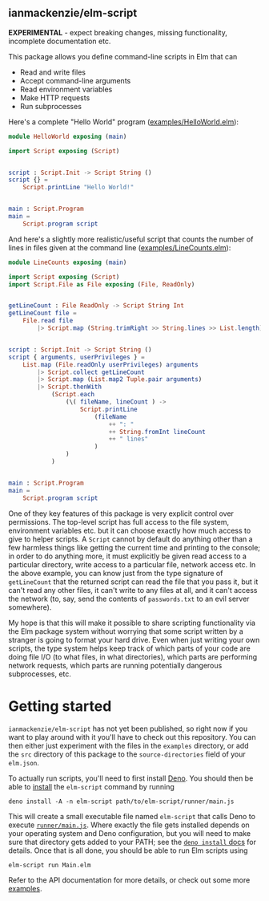 ## ianmackenzie/elm-script

**EXPERIMENTAL** - expect breaking changes, missing functionality, incomplete
documentation etc.

This package allows you define command-line scripts in Elm that can

  - Read and write files
  - Accept command-line arguments
  - Read environment variables
  - Make HTTP requests
  - Run subprocesses

Here's a complete "Hello World" program ([examples/HelloWorld.elm](https://github.com/ianmackenzie/elm-script/blob/master/examples/HelloWorld.elm)):

```elm
module HelloWorld exposing (main)

import Script exposing (Script)


script : Script.Init -> Script String ()
script {} =
    Script.printLine "Hello World!"


main : Script.Program
main =
    Script.program script
```

And here's a slightly more realistic/useful script that counts the number of
lines in files given at the command line ([examples/LineCounts.elm](https://github.com/ianmackenzie/elm-script/blob/master/examples/LineCounts.elm)):

```elm
module LineCounts exposing (main)

import Script exposing (Script)
import Script.File as File exposing (File, ReadOnly)


getLineCount : File ReadOnly -> Script String Int
getLineCount file =
    File.read file
        |> Script.map (String.trimRight >> String.lines >> List.length)


script : Script.Init -> Script String ()
script { arguments, userPrivileges } =
    List.map (File.readOnly userPrivileges) arguments
        |> Script.collect getLineCount
        |> Script.map (List.map2 Tuple.pair arguments)
        |> Script.thenWith
            (Script.each
                (\( fileName, lineCount ) ->
                    Script.printLine
                        (fileName
                            ++ ": "
                            ++ String.fromInt lineCount
                            ++ " lines"
                        )
                )
            )


main : Script.Program
main =
    Script.program script
```

One of they key features of this package is very explicit control over
permissions. The top-level script has full access to the file system,
environment variables etc. but it can choose exactly how much access to give to
helper scripts. A `Script` cannot by default do anything other than a few
harmless things like getting the current time and printing to the console; in
order to do anything more, it must explicitly be given read access to a
particular directory, write access to a particular file, network access etc. In
the above example, you can know just from the type signature of `getLineCount`
that the returned script can read the file that you pass it, but it can't read
any other files, it can't write to any files at all, and it can't access the
network (to, say, send the contents of `passwords.txt` to an evil server
somewhere).

My hope is that this will make it possible to share scripting functionality via
the Elm package system without worrying that some script written by a stranger
is going to format your hard drive. Even when just writing your own scripts, the
type system helps keep track of which parts of your code are doing file I/O (to
what files, in what directories), which parts are performing network requests,
which parts are running potentially dangerous subprocesses, etc.

# Getting started

`ianmackenzie/elm-script` has not yet been published, so right now if you
want to play around with it you'll have to check out this repository. You can
then either just experiment with the files in the `examples` directory, or add
the `src` directory of this package to the `source-directories` field of your
`elm.json`.

To actually run scripts, you'll need to first install [Deno](https://deno.land/).
You should then be able to [install](https://deno.land/manual/tools/script_installer)
the `elm-script` command by running

```
deno install -A -n elm-script path/to/elm-script/runner/main.js
```

This will create a small executable file named `elm-script` that calls Deno to
execute [`runner/main.js`](https://github.com/ianmackenzie/elm-script/blob/master/runner/main.js).
Where exactly the file gets installed depends on your operating system and Deno
configuration, but you will need to make sure that directory gets added to your
PATH; see the [`deno install` docs](https://deno.land/manual/tools/script_installer)
for details. Once that is all done, you should be able to run Elm scripts using

```
elm-script run Main.elm
```

Refer to the API documentation for more details, or check out some more
[examples](examples).
